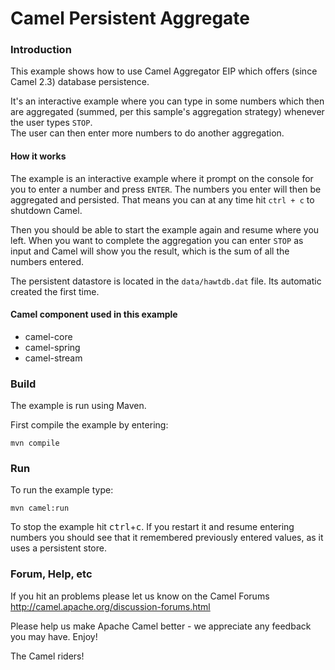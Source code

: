 # Camel Persistent Aggregate

### Introduction

This example shows how to use Camel Aggregator EIP which offers (since Camel 2.3)
database persistence.

It's an interactive example where you can type in some numbers which then are aggregated
(summed, per this sample's aggregation strategy) whenever the user types `STOP`.  
The user can then enter more numbers to do another aggregation.

#### How it works

The example is an interactive example where it prompt on the console for you to enter a number and press `ENTER`. 
The numbers you enter will then be aggregated and persisted. That means you can at any time hit `ctrl + c` to shutdown Camel. 

Then you should be able to start the example again and resume where you left.
When you want to complete the aggregation you can enter `STOP` as input and Camel will show you the result, 
which is the sum of all the numbers entered.

The persistent datastore is located in the `data/hawtdb.dat` file. Its automatic created the first time.

#### Camel component used in this example

* camel-core
* camel-spring
* camel-stream

### Build

The example is run using Maven.

First compile the example by entering:

	mvn compile

### Run

To run the example type:

	mvn camel:run

To stop the example hit <kbd>ctrl</kbd>+<kbd>c</kbd>.  If you restart it and resume
entering numbers you should see that it remembered previously entered values, as it
uses a persistent store.


### Forum, Help, etc

If you hit an problems please let us know on the Camel Forums
	<http://camel.apache.org/discussion-forums.html>

Please help us make Apache Camel better - we appreciate any feedback you may
have.  Enjoy!


The Camel riders!
